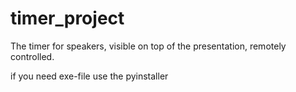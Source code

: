 # timer_project
The timer for speakers, visible on top of the presentation, remotely controlled.

if you need exe-file use the pyinstaller
